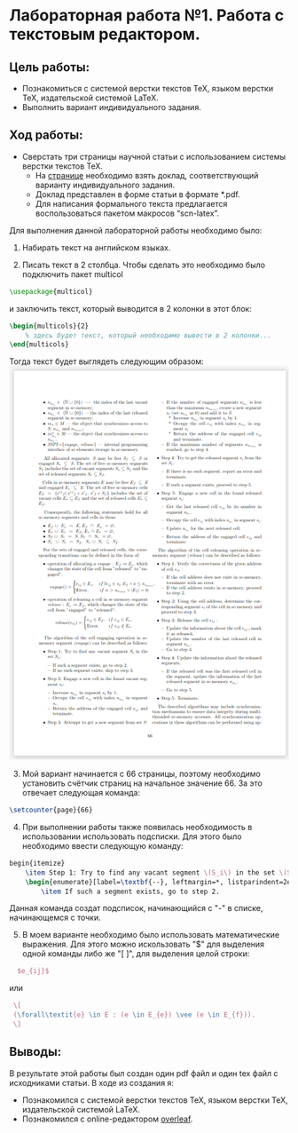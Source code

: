 # Лабораторная работа №1. Работа с текстовым редактором.

## Цель работы:
- Познакомиться с системой верстки текстов TeX, языком верстки TeX, издательской системой LaTeX.
- Выполнить вариант индивидуального задания.


## Ход работы:
- Сверстать три страницы научной статьи с использованием системы верстки текстов TeX.
    - На [странице](https://proc.ostis.net/proc/Proceedings%20OSTIS-2024.pdf) необходимо взять доклад, соответствующий варианту индивидуального задания.
    - Доклад представлен в форме статьи в формате *.pdf.
    - Для написания формального текста предлагается воспользоваться пакетом макросов “scn-latex”.

Для выполнения данной лабораторной работы необходимо было:
1. Набирать текст на английском языках.

2. Писать текст в 2 столбца. Чтобы сделать это необходимо было подключить пакет multicol
```LaTeX
\usepackage{multicol}
```
и заключить текст, который выводится в 2 колонки в этот блок:
```LaTeX
\begin{multicols}{2}
    % здесь будет текст, который необходимо вывести в 2 колонки...
\end{multicols}
```
Тогда текст будет выглядеть следующим образом:
![Текст в 2 колонки](images/page66.png)

3. Мой вариант начинается с 66 страницы, поэтому необходимо установить счётчик страниц на начальное значение 66. За это отвечает следующая команда:
```LaTeX
\setcounter{page}{66}
```

4. При выполнении работы также появилась необходимость в использовании использовать подсписки. Для этого было необходимо ввести следующую команду:
```LaTeX
begin{itemize}
    \item Step 1: Try to find any vacant segment \(S_i\) in the set \(S_v\):
    \begin{enumerate}[label=\textbf{--}, leftmargin=*, listparindent=2em, noitemsep,topsep=0pt,parsep=0pt,partopsep=0pt]
        \item If such a segment exists, go to step 2.
```
Данная команда создат подсписок, начинающийся с "-" в списке, начинающемся с точки.

5. В моем варианте необходимо было использовать математические выражения. Для этого можно искользовать "$" для выделения одной команды либо же "\[ \]", для выделения целой строки:
```LaTeX
  $e_{ij}$
```
   или
   
 ```LaTeX
  \[
  (\forall\textit{e} \in E : (e \in E_{e}) \vee (e \in E_{f})).
  \]
```

## Выводы:
В результате этой работы был создан один pdf файл и один tex файл с исходниками статьи. В ходе из создания я:
- Познакомился с системой верстки текстов TeX, языком верстки TeX, издательской системой LaTeX.
- Познакомился с online-редактором [overleaf](https://www.overleaf.com).
